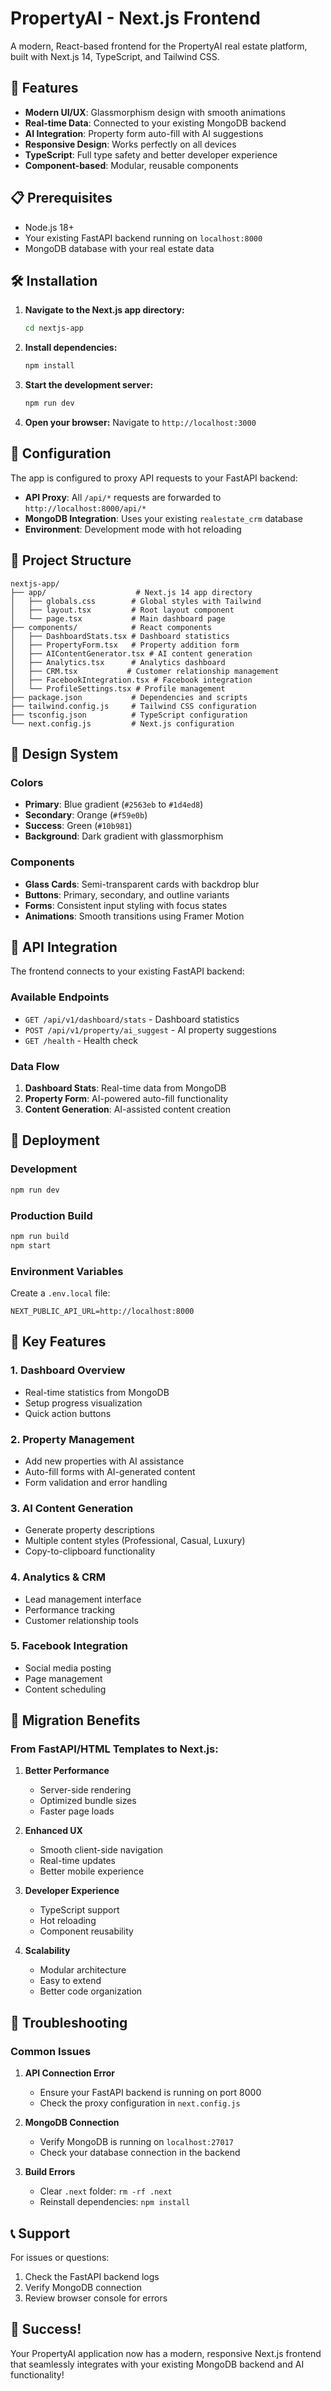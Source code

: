 # PropertyAI - Next.js Frontend

A modern, React-based frontend for the PropertyAI real estate platform, built with Next.js 14, TypeScript, and Tailwind CSS.

## 🚀 Features

- **Modern UI/UX**: Glassmorphism design with smooth animations
- **Real-time Data**: Connected to your existing MongoDB backend
- **AI Integration**: Property form auto-fill with AI suggestions
- **Responsive Design**: Works perfectly on all devices
- **TypeScript**: Full type safety and better developer experience
- **Component-based**: Modular, reusable components

## 📋 Prerequisites

- Node.js 18+ 
- Your existing FastAPI backend running on `localhost:8000`
- MongoDB database with your real estate data

## 🛠️ Installation

1. **Navigate to the Next.js app directory:**
   ```bash
   cd nextjs-app
   ```

2. **Install dependencies:**
   ```bash
   npm install
   ```

3. **Start the development server:**
   ```bash
   npm run dev
   ```

4. **Open your browser:**
   Navigate to `http://localhost:3000`

## 🔧 Configuration

The app is configured to proxy API requests to your FastAPI backend:

- **API Proxy**: All `/api/*` requests are forwarded to `http://localhost:8000/api/*`
- **MongoDB Integration**: Uses your existing `realestate_crm` database
- **Environment**: Development mode with hot reloading

## 📁 Project Structure

```
nextjs-app/
├── app/                    # Next.js 14 app directory
│   ├── globals.css        # Global styles with Tailwind
│   ├── layout.tsx         # Root layout component
│   └── page.tsx           # Main dashboard page
├── components/            # React components
│   ├── DashboardStats.tsx # Dashboard statistics
│   ├── PropertyForm.tsx   # Property addition form
│   ├── AIContentGenerator.tsx # AI content generation
│   ├── Analytics.tsx      # Analytics dashboard
│   ├── CRM.tsx           # Customer relationship management
│   ├── FacebookIntegration.tsx # Facebook integration
│   └── ProfileSettings.tsx # Profile management
├── package.json           # Dependencies and scripts
├── tailwind.config.js     # Tailwind CSS configuration
├── tsconfig.json          # TypeScript configuration
└── next.config.js         # Next.js configuration
```

## 🎨 Design System

### Colors
- **Primary**: Blue gradient (`#2563eb` to `#1d4ed8`)
- **Secondary**: Orange (`#f59e0b`)
- **Success**: Green (`#10b981`)
- **Background**: Dark gradient with glassmorphism

### Components
- **Glass Cards**: Semi-transparent cards with backdrop blur
- **Buttons**: Primary, secondary, and outline variants
- **Forms**: Consistent input styling with focus states
- **Animations**: Smooth transitions using Framer Motion

## 🔌 API Integration

The frontend connects to your existing FastAPI backend:

### Available Endpoints
- `GET /api/v1/dashboard/stats` - Dashboard statistics
- `POST /api/v1/property/ai_suggest` - AI property suggestions
- `GET /health` - Health check

### Data Flow
1. **Dashboard Stats**: Real-time data from MongoDB
2. **Property Form**: AI-powered auto-fill functionality
3. **Content Generation**: AI-assisted content creation

## 🚀 Deployment

### Development
```bash
npm run dev
```

### Production Build
```bash
npm run build
npm start
```

### Environment Variables
Create a `.env.local` file:
```env
NEXT_PUBLIC_API_URL=http://localhost:8000
```

## 🎯 Key Features

### 1. Dashboard Overview
- Real-time statistics from MongoDB
- Setup progress visualization
- Quick action buttons

### 2. Property Management
- Add new properties with AI assistance
- Auto-fill forms with AI-generated content
- Form validation and error handling

### 3. AI Content Generation
- Generate property descriptions
- Multiple content styles (Professional, Casual, Luxury)
- Copy-to-clipboard functionality

### 4. Analytics & CRM
- Lead management interface
- Performance tracking
- Customer relationship tools

### 5. Facebook Integration
- Social media posting
- Page management
- Content scheduling

## 🔄 Migration Benefits

### From FastAPI/HTML Templates to Next.js:

1. **Better Performance**
   - Server-side rendering
   - Optimized bundle sizes
   - Faster page loads

2. **Enhanced UX**
   - Smooth client-side navigation
   - Real-time updates
   - Better mobile experience

3. **Developer Experience**
   - TypeScript support
   - Hot reloading
   - Component reusability

4. **Scalability**
   - Modular architecture
   - Easy to extend
   - Better code organization

## 🐛 Troubleshooting

### Common Issues

1. **API Connection Error**
   - Ensure your FastAPI backend is running on port 8000
   - Check the proxy configuration in `next.config.js`

2. **MongoDB Connection**
   - Verify MongoDB is running on `localhost:27017`
   - Check your database connection in the backend

3. **Build Errors**
   - Clear `.next` folder: `rm -rf .next`
   - Reinstall dependencies: `npm install`

## 📞 Support

For issues or questions:
1. Check the FastAPI backend logs
2. Verify MongoDB connection
3. Review browser console for errors

## 🎉 Success!

Your PropertyAI application now has a modern, responsive Next.js frontend that seamlessly integrates with your existing MongoDB backend and AI functionality!
